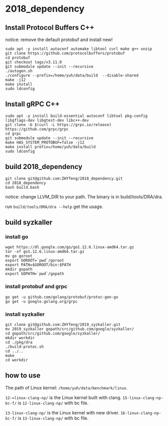 # 2018_dependency

## Install Protocol Buffers C++

notice: remove the default protobuf and install new!

```shell
sudo apt -y install autoconf automake libtool curl make g++ unzip
git clone https://github.com/protocolbuffers/protobuf
cd protobuf
git checkout tags/v3.11.0
git submodule update --init --recursive
./autogen.sh
./configure --prefix=/home/yuh/data/build  --disable-shared
make -j12
make install
sudo ldconfig
```

## Install gRPC C++

```shell
sudo apt -y install build-essential autoconf libtool pkg-config libgflags-dev libgtest-dev libc++-dev
git clone -b $(curl -L https://grpc.io/release) https://github.com/grpc/grpc
cd grpc
git submodule update --init --recursive
make HAS_SYSTEM_PROTOBUF=false -j12
make install prefix=/home/yuh/data/build
sudo ldconfig
```

## build 2018_dependency
```shell
git clone git@github.com:ZHYfeng/2018_dependency.git
cd 2018_dependency
bash build.bash
```

notice: change LLVM_DIR to your path.
The binary is in build/tools/DRA/dra.

run `build/tools/DRA/dra --help` get the usage.

## build syzkaller

### install go
```
wget https://dl.google.com/go/go1.12.6.linux-amd64.tar.gz
tar -xf go1.12.6.linux-amd64.tar.gz
mv go goroot
export GOROOT=`pwd`/goroot
export PATH=$GOROOT/bin:$PATH
mkdir gopath
export GOPATH=`pwd`/gopath
```
### install protobuf and grpc
```
go get -u github.com/golang/protobuf/protoc-gen-go
go get -u google.golang.org/grpc
```
### install syzkaller
```
git clone git@github.com:ZHYfeng/2019_syzkaller.git
mv 2019_syzkaller gopath/src/github.com/google/syzkaller/
cd gopath/src/github.com/google/syzkaller/
mkdir workdir
cd ./pkg/dra
./build-protoc.sh
cd ../..
make
cd workdir
```

## how to use

The path of Linux kernel: `/home/yuh/data/benchmark/linux`.

`12-=linux-clang-np/` is the Linux kernel built with clang.
`15-linux-clang-np-bc-f/` is `12-linux-clang-np/` with bc file.

`13-linux-clang-np/` is the Linux kernel with new driver.
`16-linux-clang-np-bc-f/` is `13-linux-clang-np/` with bc file.
